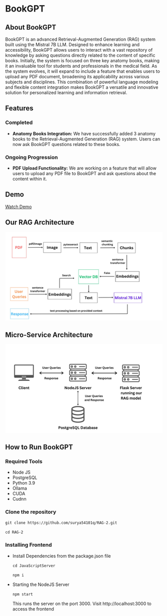 # BookGPT

## About BookGPT
BookGPT is an advanced Retrieval-Augmented Generation (RAG) system built using the Mistral 7B LLM. Designed to enhance learning and accessibility, BookGPT allows users to interact with a vast repository of knowledge by asking questions directly related to the content of specific books. Initially, the system is focused on three key anatomy books, making it an invaluable tool for students and professionals in the medical field. As the system evolves, it will expand to include a feature that enables users to upload any PDF document, broadening its applicability across various subjects and disciplines. This combination of powerful language modeling and flexible content integration makes BookGPT a versatile and innovative solution for personalized learning and information retrieval.

## Features

### Completed
- **Anatomy Books Integration:**
  We have successfully added 3 anatomy books to the Retrieval-Augmented Generation (RAG) system. Users can now ask BookGPT questions related to these books.

### Ongoing Progression
- **PDF Upload Functionality:**
  We are working on a feature that will allow users to upload any PDF file to BookGPT and ask questions about the content within it.

## Demo
[Watch Demo](https://drive.google.com/file/d/11PfuL8QnYItnbMi0fu8Xk5yIBL1SjU5w/view?usp=sharing)

## Our RAG Architecture
<img src="./ImageAssets/rag-architecture-diagram.jpg" alt="Alt text" width="600">

## Micro-Service Architecture
<img src="./ImageAssets/Client.jpg" alt="Alt text" width="600">

## How to Run BookGPT
### Required Tools
  - Node JS
  - PostgreSQL
  - Python 3.9
  - Ollama
  - CUDA
  - Cudnn
### Clone the repository
  ```
  git clone https://github.com/surya54101q/RAG-2.git
  ```
  ```
  cd RAG-2
  ```

### Installing Frontend

  - Install Dependencies from the package.json file
    ```
    cd JavaScriptServer
    ```
    ```
    npm i
    ```
  - Starting the NodeJS Server
    ```
    npm start
    ```
    This runs the server on the port 3000. Visit http://localhost:3000 to access the frontend
